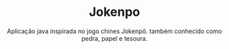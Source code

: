 <h1 align="center">Jokenpo</h1>
<p align="center">Aplicação java inspirada no jogo chines Jokenpô. também conhecido como pedra, papel e tesoura.</p>
